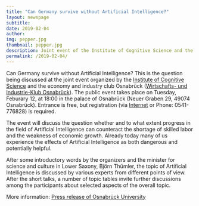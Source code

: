 ```yaml
---
title: "Can Germany survive without Artificial Intelligence?"
layout: newspage
subtitle: 
date: 2019-02-04
author: 
img: pepper.jpg
thumbnail: pepper.jpg
description: Joint event of the Institute of Cognitive Science and the economy and industry club Osnabrück.
permalink: /2019-02-04/
---
```


Can Germany survive without Artificial Intelligence? This is the question being discussed at the joint event organized by the [Institute of Cognitive Science](https://www.ikw.uos.de) and the economy and industry club Osnabrück ([Wirtschafts- und Industrie-Klub Osnabrück](https://wiklub-os.de/)). The public event takes place on Tuesday, Feburary 12, at 18:00 in the palace of Osnabrück (Neuer Graben 29, 49074 Osnabrück). Entrance is free, but registration (via [Internet](https://portal.ikw.uni-osnabrueck.de/~imc/) or Phone: 0541-776828) is required.

The event will discuss the question whether and to what extent progress in the field of Artificial Intelligence can counteract the shortage of skilled labor and the weakness of economic growth. Already today many of us experience the effects of Artificial Intelligence as both dangerous and potentially helpful.

After some introductory words by the organizers and the minister for science and culture in Lower Saxony, Björn Thümler, the topic of Artificial Intelligence is discussed by various experts from different points of view. After the short talks, a number of topic tables invite further discussions among the participants about selected aspects of the overall topic.

More information: [Press release of Osnabrück University](https://www.uni-osnabrueck.de/kommunikation/kommunikation_und_marketing_angebot_und_aufgaben/pressestelle/pressemeldung/artikel/kann-deutschland-ohne-kuenstliche-intelligenz-ueberleben-vortragsabend-des-wirtschafts-und-industrie.html)
